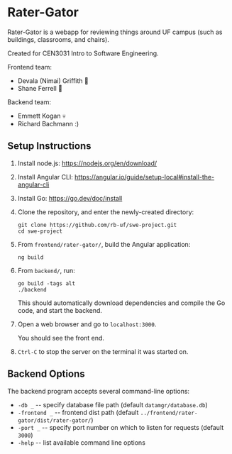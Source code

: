 # Rater-Gator

Rater-Gator is a webapp for reviewing things around UF campus (such as buildings, classrooms, and chairs).

Created for CEN3031 Intro to Software Engineering.

Frontend team:
- Devala (Nimai) Griffith :kangaroo: 
- Shane Ferrell :monkey:

Backend team:
- Emmett Kogan :skull:
- Richard Bachmann :)


## Setup Instructions

1. Install node.js: https://nodejs.org/en/download/

2. Install Angular CLI: https://angular.io/guide/setup-local#install-the-angular-cli

3. Install Go: https://go.dev/doc/install

4. Clone the repository, and enter the newly-created directory:
   ```
   git clone https://github.com/rb-uf/swe-project.git
   cd swe-project
   ```
5. From `frontend/rater-gator/`, build the Angular application:
   ```
   ng build
   ```
6. From `backend/`, run:
   ```
   go build -tags alt
   ./backend
   ```
   This should automatically download dependencies and compile the Go code, and start the backend.

7. Open a web browser and go to `localhost:3000`.

   You should see the front end.

8. `Ctrl-C` to stop the server on the terminal it was started on.


## Backend Options

The backend program accepts several command-line options:
- `-db _` -- specify database file path (default `datamgr/database.db`)
- `-frontend _` -- frontend dist path (default `../frontend/rater-gator/dist/rater-gator/`)
- `-port _` -- specify port number on which to listen for requests (default `3000`)
- `-help` -- list available command line options
